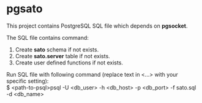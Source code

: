 # pgsato
This project contains PostgreSQL SQL file which depends on <b>pgsocket</b>.<br />

The SQL file contains command:<br />
1. Create <b>sato</b> schema if not exists.<br />
2. Create <b>sato.server</b> table if not exists.<br />
3. Create user defined functions if not exists.<br />

Run SQL file with following command (replace text in <...> with your specific setting):<br />
$ &lt;path-to-psql&gt;psql -U &lt;db_user&gt; -h &lt;db_host&gt; -p &lt;db_port&gt; -f sato.sql -d &lt;db_name&gt;
